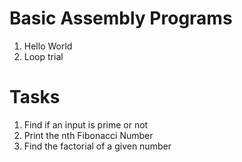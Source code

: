 # Basic Assembly Programs
1. Hello World
2. Loop trial

# Tasks

1. Find if an input is prime or not
2. Print the nth Fibonacci Number
3. Find the factorial of a given number
